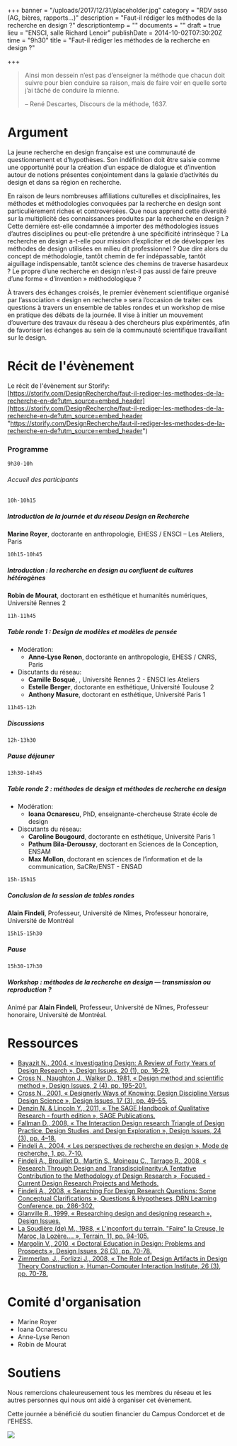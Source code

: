 +++
banner = "/uploads/2017/12/31/placeholder.jpg"
category = "RDV asso (AG, bières, rapports...)"
description = "Faut-il rédiger les méthodes de la recherche en design ?"
descriptiontemp = ""
documents = ""
draft = true
lieu = "ENSCI, salle Richard Lenoir"
publishDate = 2014-10-02T07:30:20Z
time = "9h30"
title = "Faut-il rédiger les méthodes de la recherche en design ?"

+++
> Ainsi mon dessein n’est pas d’enseigner la méthode que chacun doit suivre pour bien conduire sa raison, mais de faire voir en quelle sorte j’ai tâché de conduire la mienne.
>
> – René Descartes, Discours de la méthode, 1637.

# Argument

La jeune recherche en design française est une communauté de questionnement et d’hypothèses. Son indéfinition doit être saisie comme une opportunité pour la création d’un espace de dialogue et d’invention autour de notions présentes conjointement dans la galaxie d’activités du design et dans sa région en recherche.

En raison de leurs nombreuses affiliations culturelles et disciplinaires, les méthodes et méthodologies convoquées par la recherche en design sont particulièrement riches et controversées. Que nous apprend cette diversité sur la multiplicité des connaissances produites par la recherche en design ? Cette dernière est-elle condamnée à importer des méthodologies issues d’autres disciplines ou peut-elle prétendre à une spécificité intrinsèque ? La recherche en design a-t-elle pour mission d’expliciter et de développer les méthodes de design utilisées en milieu dit professionnel ? Que dire alors du concept de méthodologie, tantôt chemin de fer indépassable, tantôt aiguillage indispensable, tantôt science des chemins de traverse hasardeux ? Le propre d’une recherche en design n’est-il pas aussi de faire preuve d’une forme « d’invention » méthodologique ?

À travers des échanges croisés, le premier évènement scientifique organisé par l’association « design en recherche » sera l’occasion de traiter ces questions à travers un ensemble de tables rondes et un workshop de mise en pratique des débats de la journée. Il vise à initier un mouvement d’ouverture des travaux du réseau à des chercheurs plus expérimentés, afin de favoriser les échanges au sein de la communauté scientifique travaillant sur le design.

# Récit de l'évènement

Le récit de l'évènement sur Storify: [https://storify.com/DesignRecherche/faut-il-rediger-les-methodes-de-la-recherche-en-de?utm_source=embed_header](https://storify.com/DesignRecherche/faut-il-rediger-les-methodes-de-la-recherche-en-de?utm_source=embed_header "https://storify.com/DesignRecherche/faut-il-rediger-les-methodes-de-la-recherche-en-de?utm_source=embed_header")

### Programme

`9h30-10h`

###### Accueil des participants

`10h-10h15`

##### Introduction de la journée et du réseau Design en Recherche

**Marine Royer**, doctorante en anthropologie, EHESS / ENSCI – Les Ateliers, Paris

`10h15-10h45`

##### Introduction : la recherche en design au confluent de cultures hétérogènes

**Robin de Mourat**, doctorant en esthétique et humanités numériques, Université Rennes 2

`11h-11h45`

##### Table ronde 1 : Design de modèles et modèles de pensée

* Modération: 
  * **Anne-Lyse Renon**, doctorante en anthropologie, EHESS / CNRS, Paris
* Discutants du réseau:
  * **Camille Bosqué**, , Université Rennes 2 - ENSCI les Ateliers
  * **Estelle Berger**, doctorante en esthétique, Université Toulouse 2
  * **Anthony Masure**, doctorant en esthétique, Université Paris 1

`11h45-12h`

##### Discussions

`12h-13h30`

##### Pause déjeuner

`13h30-14h45`

##### Table ronde 2 : méthodes de design et méthodes de recherche en design

* Modération: 
  * **Ioana Ocnarescu**, PhD, enseignante-chercheuse Strate école de design
* Discutants du réseau:
  * **Caroline Bougourd**, doctorante en esthétique, Université Paris 1
  * **Pathum Bila-Deroussy**, doctorant en Sciences de la Conception, ENSAM
  * **Max Mollon**, doctorant en sciences de l’information et de la communication, SaCRe/ENST - ENSAD

`15h-15h15`

##### Conclusion de la session de tables rondes

**Alain Findeli**, Professeur, Université de Nîmes, Professeur honoraire, Université de Montréal

`15h15-15h30`

##### Pause

`15h30-17h30`

##### Workshop : méthodes de la recherche en design — transmission ou reproduction ?

Animé par **Alain Findeli**, Professeur, Université de Nîmes, Professeur honoraire, Université de Montréal.

# Ressources

* [Bayazit N., 2004, « Investigating Design: A Review of Forty Years of Design Research », Design Issues, 20 (1), pp. 16-29.](https://www.google.com/url?q=http://www3.nd.edu/\~amurniek/2011fa/074793604772933739.pdf&sa=D&ust=1599662302582000&usg=AOvVaw3UccQw42THfW2_WmrG7uz_)
* [Cross N., Naughton J., Walker D., 1981, « Design method and scientific method », Design Issues, 2 (4), pp. 195-201.](https://www.google.com/url?q=http://ac.els-cdn.com/0142694X81900508/1-s2.0-0142694X81900508-main.pdf?_tid%3D9730a56a-44c1-11e4-a8bc-00000aacb360%26acdnat%3D1411656078_95a72a95a52844f5f621e165119b69b4&sa=D&ust=1599662302583000&usg=AOvVaw0zCPs1WNfcs2X-EOjvEVLc)
* [Cross N., 2001, « Designerly Ways of Knowing: Design Discipline Versus Design Science », Design Issues, 17 (3), pp. 49–55.](https://www.google.com/url?q=http://oro.open.ac.uk/3281/1/Designerly-_DisciplinevScience.pdf&sa=D&ust=1599662302583000&usg=AOvVaw3h4nQoBZ5JvWfqQyBO6z1Z)
* [Denzin N. & Lincoln Y., 2011, « The SAGE Handbook of Qualitative Research - fourth edition », SAGE Publications.](https://www.google.com/url?q=http://books.google.fr/books?id%3DqEiC-_ELYgIC%26printsec%3Dfrontcover%26dq%3Dqualitative%2Bresearch%2Bhandbook%2B4th%2Bedition%26hl%3Dfr%26sa%3DX%26ei%3DsqAyVJrGBoXa7gaa0ID4DA%26ved%3D0CCAQ6AEwAA%23v%3Donepage%26q%26f%3Dfalse&sa=D&ust=1599662302584000&usg=AOvVaw3anSTzTKepy7tZ62Zv7ixE)
* [Fallman D., 2008, « The Interaction Design research Triangle of Design Practice, Design Studies, and Design Exploration », Design Issues, 24 (3), pp. 4–18.](https://www.google.com/url?q=http://www.mitpressjournals.org/doi/pdf/10.1162/desi.2008.24.3.4&sa=D&ust=1599662302584000&usg=AOvVaw2j4y7Hh_ZWlOq0d187A5jb)
* [Findeli A., 2004, « Les perspectives de recherche en design », Mode de recherche, 1, pp. 7-10.](https://www.google.com/url?q=http://designenrecherche.org/pdf/perspectives-rd.pdf&sa=D&ust=1599662302584000&usg=AOvVaw02uPoflU0ftaSduRHvIR_C)
* [Findeli A., Brouillet D., Martin S., Moineau C., Tarrago R., 2008, « Research Through Design and Transdisciplinarity:A Tentative Contribution to the Methodology of Design Research », Focused - Current Design Research Projects and Methods.](https://www.google.com/url?q=http://5-10-20.ch/\~sdn/SDN08_pdf_conference%2520papers/04_Findeli.pdf&sa=D&ust=1599662302585000&usg=AOvVaw08OXGo0Cyz4uHRHhrIqiW0)
* [Findeli A., 2008, « Searching For Design Research Questions: Some Conceptual Clarifications », Questions & Hypotheses, DRN Learning Conference, pp. 286-302.](https://www.google.com/url?q=http://designenrecherche.org/pdf/findeli-drn.pdf&sa=D&ust=1599662302585000&usg=AOvVaw0_facXAglN9X-p7N0lh6Bo)
* [Glanville R., 1999, « Researching design and designing research », Design Issues.](https://www.google.com/url?q=http://www.ida.liu.se/\~steho/desres/glanville.pdf&sa=D&ust=1599662302586000&usg=AOvVaw2PS6ODXJ27Wg_ww0phr9Wr)
* [La Soudière (de) M., 1988, « L'inconfort du terrain. "Faire" la Creuse, le Maroc, la Lozère.... », Terrain, 11, pp. 94-105.](https://www.google.com/url?q=http://terrain.revues.org/3316&sa=D&ust=1599662302586000&usg=AOvVaw3K3Nw2uDpKfyWBhw3aGAcj)
* [Margolin V., 2010, « Doctoral Education in Design: Problems and Prospects », Design Issues, 26 (3), pp. 70-78.](https://www.google.com/url?q=http://www.mitpressjournals.org/doi/pdf/10.1162/DESI_a_00031&sa=D&ust=1599662302586000&usg=AOvVaw2OVTgx27KeH6KvDVgJZrsP)
* [Zimmerlan, J., Forlizzi J., 2008, « The Role of Design Artifacts in Design Theory Construction », Human-Computer Interaction Institute, 26 (3), pp. 70-78.](https://www.google.com/url?q=http://repository.cmu.edu/cgi/viewcontent.cgi?article%3D1035%26context%3Dhcii&sa=D&ust=1599662302587000&usg=AOvVaw0Ggtezyj9k3oTDh3gYhpOq)

# Comité d'organisation

* Marine Royer
* Ioana Ocnarescu
* Anne-Lyse Renon
* Robin de Mourat

# Soutiens

Nous remercions chaleureusement tous les membres du réseau et les autres personnes qui nous ont aidé à organiser cet évènement.

Cette journée a bénéficié du soutien financier du Campus Condorcet et de l'EHESS.

![](/images/logo-ehess.jpg)